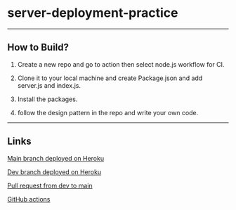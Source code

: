 # server-deployment-practice

---

## How to Build?

1. Create a new repo and go to action then select node.js workflow for CI.

2. Clone it to your local machine and create Package.json and add server.js and index.js.

3. Install the packages.

4. follow the design pattern in the repo and write your own code.

---

## Links

[Main branch deployed on Heroku](https://khalidhamed-server-deploy-prod.herokuapp.com/)

[Dev branch deployed on Heroku](https://khalidhamedi-server-deploy-dev.herokuapp.com/)

[Pull request from dev to main](https://github.com/khalidsy90/server-deployment-practice/pull/1)

[GitHub actions](https://github.com/khalidsy90/server-deployment-practice/actions)
